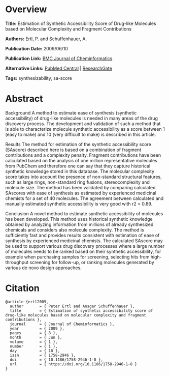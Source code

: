 # Overview
**Title:**
Estimation of Synthetic Accessibility Score of Drug-like Molecules based on Molecular Complexity and Fragment Contributions

**Authors:**
Ertl, P. and Schuffenhauer, A.

**Publication Date:**
2009/06/10

**Publication Link:**
[BMC Journal of Cheminformatics](https://jcheminf.biomedcentral.com/articles/10.1186/1758-2946-1-8)

**Alternative Links:**
[PubMed Central](https://pmc.ncbi.nlm.nih.gov/articles/PMC3225829) |
[ResearchGate](https://www.researchgate.net/publication/42344111_Estimation_of_Synthetic_Accessibility_Score_of_Drug-Like_Molecules_Based_on_Molecular_Complexity_and_Fragment_Contributions)

**Tags:**
synthesizability, sa-score


# Abstract
Background
A method to estimate ease of synthesis (synthetic accessibility) of drug-like molecules is needed in many areas of the drug discovery process.
The development and validation of such a method that is able to characterize molecule synthetic accessibility as a score between 1 (easy to make) and 10 (very difficult to make) is described in this article.

Results
The method for estimation of the synthetic accessibility score (SAscore) described here is based on a combination of fragment contributions and a complexity penalty.
Fragment contributions have been calculated based on the analysis of one million representative molecules from PubChem and therefore one can say that they capture historical synthetic knowledge stored in this database.
The molecular complexity score takes into account the presence of non-standard structural features, such as large rings, non-standard ring fusions, stereocomplexity and molecule size.
The method has been validated by comparing calculated SAscores with ease of synthesis as estimated by experienced medicinal chemists for a set of 40 molecules.
The agreement between calculated and manually estimated synthetic accessibility is very good with r2 = 0.89.

Conclusion
A novel method to estimate synthetic accessibility of molecules has been developed.
This method uses historical synthetic knowledge obtained by analyzing information from millions of already synthesized chemicals and considers also molecule complexity.
The method is sufficiently fast and provides results consistent with estimation of ease of synthesis by experienced medicinal chemists.
The calculated SAscore may be used to support various drug discovery processes where a large number of molecules needs to be ranked based on their synthetic accessibility, for example when purchasing samples for screening, selecting hits from high-throughput screening for follow-up, or ranking molecules generated by various de novo design approaches.


# Citation
```
@article {ertl2009,
  author       = { Peter Ertl and Ansgar Schuffenhauer },
  title        = { Estimation of synthetic accessibility score of drug-like molecules based on molecular complexity and fragment contributions },
  journal      = { Journal of Cheminformatics },
  year         = { 2009 },
  pages        = { 8 },
  month        = { Jun },
  volume       = { 1 },
  number       = { 1 },
  day          = { 10 },
  issn         = { 1758-2946 },
  doi          = { 10.1186/1758-2946-1-8 },
  url          = { https://doi.org/10.1186/1758-2946-1-8 }
}
```
